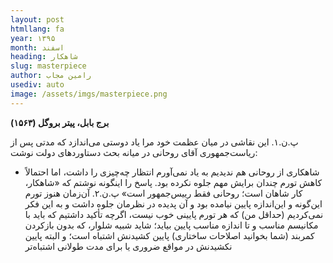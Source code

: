 ```yaml
---
layout: post
htmllang: fa
year: ۱۳۹۵
month: اسفند
heading: شاهکار
slug: masterpiece
author: رامین مجاب
usediv: auto
image: /assets/imgs/masterpiece.png 
---
```


**برج بابل، پیتر بروگل  (۱۵۶۳)**

پ.ن.۱. این نقاشی در میان عظمت خود مرا یاد دوستی می‌اندازد که مدتی پس از ریاست‌جمهوری آقای روحانی در میانه بحث دستاوردهای دولت نوشت:
- شاهکاری از روحانی هم ندیدیم
به یاد نمی‌آورم انتظار چه‌چیزی را داشت، اما احتمالاً کاهش تورم چندان برایش مهم جلوه نکرده بود. پاسخ را اینگونه نوشتم که «شاهکار، کار شاهان است؛ روحانی فقط ريیس‌جمهور است»
پ.ن.۲. آن‌زمان هنوز تورم این‌گونه و این‌اندازه پایین نیامده بود و آن پدیده در نظرمان جلوه داشت و به این فکر نمی‌کردیم (حداقل من) که هر تورم پایینی خوب نیست، اگرچه تأکید داشتیم که باید با مکانیسم مناسب و تا اندازه مناسب پایین بیاید؛ شاید شبیه شلوار، که بدون بازکردن کمربند (شما بخوانید اصلاحات ساختاری) پایین کشیدنش اشتباه است؛ و البته پایین نکشیدنش در مواقع ضروری یا برای مدت طولانی اشتباه‌تر
